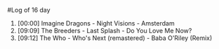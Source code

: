 #Log of 16 day

1. [00:00] Imagine Dragons - Night Visions - Amsterdam
1. [09:09] The Breeders - Last Splash - Do You Love Me Now?
1. [09:12] The Who - Who's Next (remastered) - Baba O'Riley (Remix)
